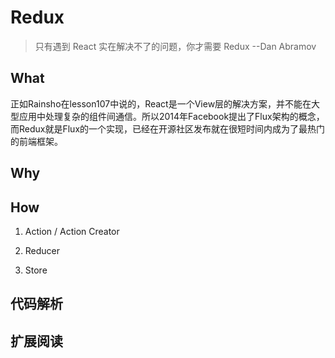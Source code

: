 # Redux
>只有遇到 React 实在解决不了的问题，你才需要 Redux  --Dan Abramov 
## What
正如Rainsho在lesson107中说的，React是一个View层的解决方案，并不能在大型应用中处理复杂的组件间通信。所以2014年Facebook提出了Flux架构的概念，而Redux就是Flux的一个实现，已经在开源社区发布就在很短时间内成为了最热门的前端框架。
## Why

## How

1. Action / Action Creator

2. Reducer

3. Store


## 代码解析

## 扩展阅读


